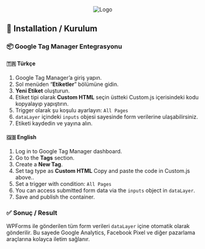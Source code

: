 <p align="center">
  <img src="https://s3-eu-west-1.amazonaws.com/tpd/logos/5ed64c639792a000014303ca/0x0.png" alt="Logo" />
</p>

<h2>🚀 Installation / Kurulum</h2>

<h3>📦 Google Tag Manager Entegrasyonu</h3>

<h4>🇹🇷 Türkçe</h4>

<ol>
  <li>Google Tag Manager’a giriş yapın.</li>
  <li>Sol menüden “<strong>Etiketler</strong>” bölümüne gidin.</li>
  <li><strong>Yeni Etiket</strong> oluşturun.</li>
  <li>Etiket tipi olarak <strong>Custom HTML</strong> seçin üstteki Custom.js içerisindeki kodu kopyalayıp yapıştırın.</li>
  <li>Trigger olarak şu koşulu ayarlayın: <code>All Pages</code></li>
  <li><code>dataLayer</code> içindeki <code>inputs</code> objesi sayesinde form verilerine ulaşabilirsiniz.</li>
  <li>Etiketi kaydedin ve yayına alın.</li>
</ol>

<h4>🇬🇧 English</h4>

<ol>
  <li>Log in to Google Tag Manager dashboard.</li>
  <li>Go to the <strong>Tags</strong> section.</li>
  <li>Create a <strong>New Tag</strong>.</li>
  <li>Set tag type as <strong>Custom HTML</strong> Copy and paste the code in Custom.js above..</li>
  <li>Set a trigger with condition: <code>All Pages</code></li>
  <li>You can access submitted form data via the <code>inputs</code> object in <code>dataLayer</code>.</li>
  <li>Save and publish the container.</li>
</ol>

<h3>✅ Sonuç / Result</h3>

<p>
  WPForms ile gönderilen tüm form verileri <code>dataLayer</code> içine otomatik olarak gönderilir. 
  Bu sayede Google Analytics, Facebook Pixel ve diğer pazarlama araçlarına kolayca iletim sağlanır.
</p>
